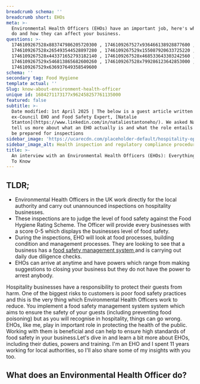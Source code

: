 ```yaml
---
breadcrumb schema: ''
breadcrumb short: EHOs
meta: >-
  Environmental Health Officers (EHOs) have an important job, here's what they
  do and how they can affect your business.
questions: >-
  1746109267528x883747986205720300 , 1746109267527x936466138928877600 ,
  1746109267528x265493544528897280 , 1746109267529x155087920633725220 ,
  1746109267528x443371652793182140 , 1746109267528x468533643303242560 ,
  1746109267529x546813865682600260 , 1746109267528x799286123642853000 ,
  1746109267529x636937649358549600
schema: ''
secondary tag: Food Hygiene
template actual: ''
Slug: know-about-environment-health-officer
unique id: 1684271173177x962458257761135000
featured: false
subtitle: >-
  Date modified: 1st April 2025 | The below is a guest article written by
  ex-Council EHO and Food Safety Expert, [Natalie
  Stanton](https://www.linkedin.com/in/nataliestantoneho/). We asked Natalie to
  tell us more about what an EHO actually is and what the role entails so we can
  be prepared for inspections
sidebar_image: 'https://ucarecdn.com/placeholder-default/hospitality-operations.jpg'
sidebar_image_alt: Health inspection and regulatory compliance procedures
title: >-
  An interview with an Environmental Health Officers (EHOs): Everything You Need
  To Know
---
```

## TLDR;

 - Environmental Health Officers in the UK work directly for the local authority and carry out unannounced inspections on hospitality businesses.
- These inspections are to judge the level of food safety against the Food Hygiene Rating Scheme. The Officer will provide every businesses with a score 0-5 which displays the businesses level of food safety.
- During the inspections, EHO will look at food processes, building condition and management processes. They are looking to see that a business has a [food safety management system ](https://yourpilla.com/blog/food-safety-management-system)and is carrying out daily due diligence checks.
- EHOs can arrive at anytime and have powers which range from making suggestions to closing your business but they do not have the power to arrest anybody.&nbsp;

 Hospitality businesses have a responsibility to protect their guests from harm. One of the biggest risks to customers is poor food safety practices and this is the very thing which Environmental Health Officers work to reduce.
You implement a food safety management system system which aims to ensure the safety of your guests (including preventing food poisoning) but as you will recognise in hospitality, things can go wrong. EHOs, like me, play in important role in protecting the health of the public. Working with them is beneficial and can help to ensure high standards of food safety in your business.Let's dive in and learn a bit more about EHOs, including their duties, powers and training. I'm an EHO and I spent 11 years working for local authorities, so I'll also share some of my insights with you too.

 ## What does an Environmental Health Officer do?
